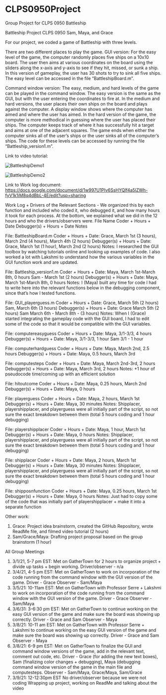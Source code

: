# CLPS0950Project
Group Project for CLPS 0950 Battleship

Battleship Project
CLPS 0950
Sam, Maya, and Grace

For our project, we coded a game of Battleship with three levels. 

There are two different places to play the game. 
GUI version: For the easy level of the game, the computer randomly places five ships on a 10x10 board. The user then aims at various coordinates on the board using the sliders along the x-axis and y-axis to see if they hit, missed, or sunk a ship. In this version of gameplay, the user has 30 shots to try to sink all five ships. The easy level can be accessed in the file “BattleshipBoard.m”. 

Command window version: The easy, medium, and hard levels of the game can be played in the command window. The easy version is the same as the GUI, but with the user entering the coordinates to fire at. In the medium and hard versions, the user places their own ships on the board and plays against the computer. A display window shows where the computer has aimed and where the user has aimed. In the hard version of the game, the computer is more methodical in guessing where the user has placed their ships. The computer keeps track of where it has successfully hit a target and aims at one of the adjacent squares. The game ends when either the computer sinks all of the user’s ships or the user sinks all of the computer’s ships. The code for these levels can be accessed by running the file “Battleship_version1.m”.

Link to video tutorial: 


![BattleshipDemo1](https://user-images.githubusercontent.com/73854789/110515624-94a30380-80d6-11eb-9b64-25ae1de916ed.gif)


![BattleshipDemo2](https://user-images.githubusercontent.com/73854789/110515731-b308ff00-80d6-11eb-8e63-a7959edd6b2f.gif)



Link to Work log document: https://docs.google.com/document/d/1w997U1PIv6SsHYQlf4a5lZWh-fyV1k1iM8q4dBbL-4E/edit?usp=sharing 

Work Log + Drivers of the Relevant Sections - We organized this by each function and included who coded it, who debugged it, and how many hours it took for each process. At the bottom, we explained what we did in the 12 hours and who the drivers/observers were. 
File Name 
Coder + Hours + Date
Debugger(s) + Hours + Date
Notes

File: BattleshipBoard.m
Coder + Hours + Date: Grace, March 1st (3 hours),
March 2nd (4 hours), March 4th (2 hours)
Debugger(s) + Hours + Date: Grace, March 1st (1 hour), March 2nd (2 hours)
Notes: I researched the GUI toolbox by watching tutorials online and looking up examples of code. I also worked a lot with Lakshmi to understand how the various variables in the GUI function work and are updated.

File: Battleship_version1.m
Coder + Hours + Date: Maya, March 1st-March 8th, 0 hours
Sam - March 1st (2 hours) 
Debugger(s) + Hours + Date: Maya, March 1st-March 8th, 0 hours
Notes: I (Maya) built any time for code I had to write here into the relevant functions below in the debugging component, since that’s how I tested functions.

File: GUI_playerguess.m
Coder + Hours + Date: Grace, March 5th (2 hours)
Sam, March 6th (3 hours) 
Debugger(s) + Hours + Date: Grace March 5th (2 hours)
Sam March 6th - March 8th - (3 hours) 
Notes: When I (Grace) started integrating the gameplay code with the GUI board, I had to edit some of the code so that it would be compatible with the GUI variables.

File: computereasyguess
Coder + Hours + Date: Maya, 3/1-3/3, 4 hours
Debugger(s) + Hours + Date: Maya, 3/1-3/3, 1 hour
Sam 3/1 - 1 hour 

File: computerhardguess
Coder + Hours + Date: Maya, March 2nd, 2.5 hours
Debugger(s) + Hours + Date: Maya, 0.5 hours, March 3rd

File: computesteps
Coder + Hours + Date: Maya, March 2nd-3rd, 2 hours
Debugger(s) + Hours + Date: Maya, March 3rd, 2 hours
Notes: +1 hour of pseudocode time/coming up with an efficient solution

File: hitoutcome
Coder + Hours + Date: Maya, 0.25 hours, March 2nd
Debugger(s) + Hours + Date: Maya, 0 hours

File: playerguess
Coder + Hours + Date: Maya, 2 hours, March 1st
Debugger(s) + Hours + Date: Maya, 30 minutes
Notes: Shipplacer, playershipplacer, and playerguess were all initially part of the script, so not sure the exact breakdown between them (total 5 hours coding and 1 hour debugging)

File: playershipplacer
Coder + Hours + Date: Maya, 1 hour, March 1st
Debugger(s) + Hours + Date: Maya, 0 hours
Notes: Shipplacer, playershipplacer, and playerguess were all initially part of the script, so not sure the exact breakdown between them (total 5 hours coding and 1 hour debugging)

File: shipplacer
Coder + Hours + Date: Maya, 2 hours, March 1st
Debugger(s) + Hours + Date: Maya, 30 minutes
Notes: Shipplacer, playershipplacer, and playerguess were all initially part of the script, so not sure the exact breakdown between them (total 5 hours coding and 1 hour debugging)

File: shipposnfunction
Coder + Hours + Date: Maya, 0.25 hours, March 1st
Debugger(s) + Hours + Date: Maya, 0 hours
Notes: Just had to copy some of the code that was initially part of playershipplacer + make it into a separate function

Other work: 
1) Grace: Project idea brainstorm, created the GitHub Repository, wrote ReadMe file, and filmed video tutorial (2 hours)
2) Sam/Grace/Maya: Drafting project proposal based on the group brainstorm (1 hour)

All Group Meetings
1) 3/1/21, 5-7 pm EST: Met on GatherTown for 2 hours to organize project + divide up tasks + begin working. 
Driver/observer - n/a
2) 3/4/21, 4-5 pm EST: Met on GatherTown to work on incorporation of the code running from the command window with the GUI version of the game. 
Driver - Grace
Observer - Sam/Maya
3) 3/5/21: 10-11am EST: Met on GatherTown with Professor Serre + Lakshmi to work on incorporation of the code running from the command window with the GUI version of the game. 
Driver - Grace
Observer - Sam/Maya
4) 3/6/31: 3-6:30 pm EST: Met on GatherTown to continue working on the easy GUI version of the game and make sure the board was showing up correctly. 
Driver - Grace and Sam
Observer - Maya
6) 3/8/21: 10-11 am EST: Met on GatherTown with Professor Serre + Lakshmi to continue working on the easy GUI version of the game and make sure the board was showing up correctly. 
Driver - Grace and Sam
Observer - Maya
7) 3/8/21: 6-9 pm EST: Met on GatherTown to finalize the GUI and command window versions of the game, add in the relevant text, comment out code, etc.
Driver - Grace (for adding the new text boxes), Sam (finalizing color changes + debugging), Maya (debugging command window version of the game in the main file and computesteps. 
Observer - Sam/Maya, Grace/Maya, Sam/Grace
8) 3/9/21: 12-12:30pm EST
No driver/observer because we were not coding
Wrapping up project, working on ReadMe and talking about the video
